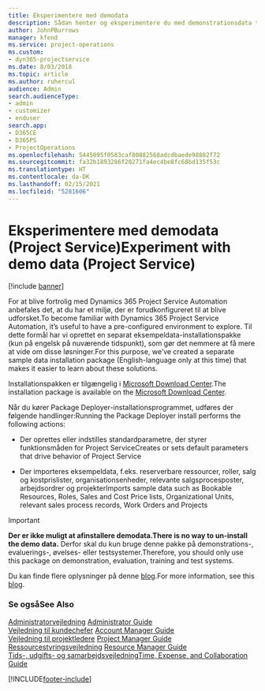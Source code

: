 ```yaml
---
title: Eksperimentere med demodata
description: Sådan henter og eksperimentere du med demonstrationsdata til Project Service Automation.
author: JohnPBurrows
manager: kfend
ms.service: project-operations
ms.custom:
- dyn365-projectservice
ms.date: 8/03/2018
ms.topic: article
ms.author: ruhercul
audience: Admin
search.audienceType:
- admin
- customizer
- enduser
search.app:
- D365CE
- D365PS
- ProjectOperations
ms.openlocfilehash: 5445095f0583caf80882568adcdbaede98882f72
ms.sourcegitcommit: fa32b1893286f20271fa4ec4be8fc68bd135f53c
ms.translationtype: HT
ms.contentlocale: da-DK
ms.lasthandoff: 02/15/2021
ms.locfileid: "5281606"
---
```

# <a name="experiment-with-demo-data-project-service"></a><span data-ttu-id="59972-103">Eksperimentere med demodata (Project Service)</span><span class="sxs-lookup"><span data-stu-id="59972-103">Experiment with demo data (Project Service)</span></span>

[!include [banner](../includes/psa-now-project-operations.md)]

<span data-ttu-id="59972-104">For at blive fortrolig med Dynamics 365 Project Service Automation anbefales det, at du har et miljø, der er forudkonfigureret til at blive udforsket.</span><span class="sxs-lookup"><span data-stu-id="59972-104">To become familiar with Dynamics 365 Project Service Automation, it’s useful to have a pre-configured environment to explore.</span></span> <span data-ttu-id="59972-105">Til dette formål har vi oprettet en separat eksempeldata-installationspakke (kun på engelsk på nuværende tidspunkt), som gør det nemmere at få mere at vide om disse løsninger.</span><span class="sxs-lookup"><span data-stu-id="59972-105">For this purpose, we’ve created a separate sample data installation package (English-language only at this time) that makes it easier to learn about these solutions.</span></span> 

<span data-ttu-id="59972-106">Installationspakken er tilgængelig i [Microsoft Download Center](https://go.microsoft.com/fwlink/?linkid=859966).</span><span class="sxs-lookup"><span data-stu-id="59972-106">The installation package is available on the [Microsoft Download Center](https://go.microsoft.com/fwlink/?linkid=859966).</span></span>  

<span data-ttu-id="59972-107">Når du kører Package Deployer-installationsprogrammet, udføres der følgende handlinger:</span><span class="sxs-lookup"><span data-stu-id="59972-107">Running the Package Deployer install performs the following actions:</span></span> 
  
-   <span data-ttu-id="59972-108">Der oprettes eller indstilles standardparametre, der styrer funktionsmåden for Project Service</span><span class="sxs-lookup"><span data-stu-id="59972-108">Creates or sets default parameters that drive behavior of Project Service</span></span>  
  
-   <span data-ttu-id="59972-109">Der importeres eksempeldata, f.eks. reserverbare ressourcer, roller, salg og kostprislister, organisationsenheder, relevante salgsprocesposter, arbejdsordrer og projekter</span><span class="sxs-lookup"><span data-stu-id="59972-109">Imports sample data such as Bookable Resources, Roles, Sales and Cost Price lists, Organizational Units, relevant sales process records, Work Orders and Projects</span></span>    
  
> [!IMPORTANT]
> <span data-ttu-id="59972-110">**Der er ikke muligt at afinstallere demodata.**</span><span class="sxs-lookup"><span data-stu-id="59972-110">**There is no way to un-install the demo data.**</span></span> <span data-ttu-id="59972-111">Derfor skal du kun bruge denne pakke på demonstrations-, evaluerings-, øvelses- eller testsystemer.</span><span class="sxs-lookup"><span data-stu-id="59972-111">Therefore, you should only use this package on demonstration, evaluation, training and test systems.</span></span>

<span data-ttu-id="59972-112">Du kan finde flere oplysninger på denne [blog](https://blogs.msdn.microsoft.com/crm/2017/10/24/microsoft-dynamics-365-for-field-service-and-project-service-automation-sample-data).</span><span class="sxs-lookup"><span data-stu-id="59972-112">For more information, see this [blog](https://blogs.msdn.microsoft.com/crm/2017/10/24/microsoft-dynamics-365-for-field-service-and-project-service-automation-sample-data).</span></span>





  
### <a name="see-also"></a><span data-ttu-id="59972-113">Se også</span><span class="sxs-lookup"><span data-stu-id="59972-113">See Also</span></span>  
 <span data-ttu-id="59972-114">[Administratorvejledning](../psa/admin-guide.md) </span><span class="sxs-lookup"><span data-stu-id="59972-114">[Administrator Guide](../psa/admin-guide.md) </span></span>  
 <span data-ttu-id="59972-115">[Vejledning til kundechefer](../psa/account-manager-guide.md) </span><span class="sxs-lookup"><span data-stu-id="59972-115">[Account Manager Guide](../psa/account-manager-guide.md) </span></span>  
 <span data-ttu-id="59972-116">[Vejledning til projektledere](../psa/project-manager-guide.md) </span><span class="sxs-lookup"><span data-stu-id="59972-116">[Project Manager Guide](../psa/project-manager-guide.md) </span></span>  
 <span data-ttu-id="59972-117">[Ressourcestyringsvejledning](../psa/resource-manager-guide.md) </span><span class="sxs-lookup"><span data-stu-id="59972-117">[Resource Manager Guide](../psa/resource-manager-guide.md) </span></span>  
 [<span data-ttu-id="59972-118">Tids-, udgifts- og samarbejdsvejledning</span><span class="sxs-lookup"><span data-stu-id="59972-118">Time, Expense, and Collaboration Guide</span></span>](../psa/time-expense-collaboration-guide.md)


[!INCLUDE[footer-include](../includes/footer-banner.md)]